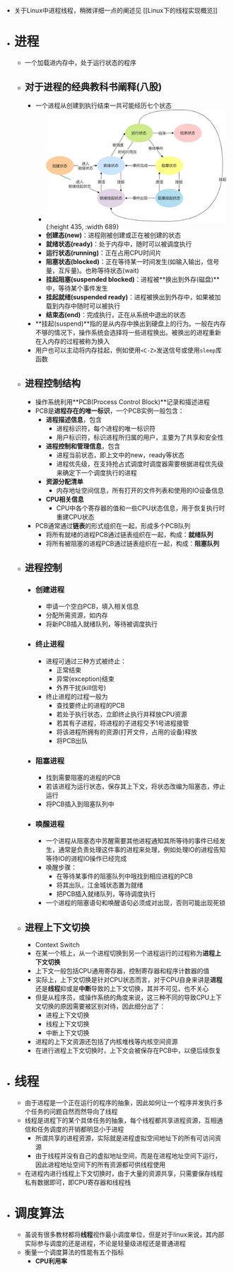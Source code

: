 - 关于Linux中进程线程，稍微详细一点的阐述见 [[Linux下的线程实现概览]]
- # 进程
	- 一个加载进内存中，处于运行状态的程序
	- ## 对于进程的经典教科书阐释(八股)
		- 一个进程从创建到执行结束一共可能经历七个状态
			- ![image.png](../assets/image_1694158331441_0.png){:height 435, :width 689}
			- **创建态(new)**：进程刚被创建或正在被创建的状态
			- **就绪状态(ready)**：处于内存中，随时可以被调度执行
			- **运行状态(running)**：正在占用CPU时间片
			- **阻塞状态(blocked)**：正在等待某一时间发生(如输入输出，信号量，互斥量)。也称等待状态(wait)
			- **挂起阻塞(suspended blocked)**：进程被**换出到外存(磁盘)**中，等待某个事件发生
			- **挂起就绪(suspended ready)**：进程被换出到外存中，如果被加载到内存中随时可以被执行
			- **结束态(end)**：完成执行，正在从系统中退出的状态
		- **挂起(suspend)**指的是从内存中换出到硬盘上的行为。一般在内存不够的情况下，操作系统会选择将一些进程换出。被换出的进程重新在入内存的过程被称为换入
		- 用户也可以主动将内存挂起，例如使用``<C-Z>``发送信号或使用``sleep``库函数
	- ## 进程控制结构
		- 操作系统利用**PCB(Process Control Block)**记录和描述进程
		- PCB是**进程存在的唯一标识**，一个PCB实例一般包含：
			- **进程描述信息**，包含
				- 进程标识符，每个进程的唯一标识符
				- 用户标识符，标识进程所归属的用户，主要为了共享和安全性
			- **进程控制和管理信息**，包含
				- 进程当前状态，即上文中的new，ready等状态
				- 进程优先级，在支持抢占式调度时调度器需要根据进程优先级来确定下一个调度执行的进程
			- **资源分配清单**
				- 内存地址空间信息，所有打开的文件列表和使用的IO设备信息
			- **CPU相关信息**
				- CPU中各个寄存器的值和一些CPU状态信息，用于恢复执行时重建CPU状态
		- PCB通常通过**链表**的形式组织在一起，形成多个PCB队列
			- 将所有就绪的进程PCB通过链表组织在一起，构成：**就绪队列**
			- 将所有被阻塞的进程PCB通过链表组织在一起，构成：**阻塞队列**
	- ## 进程控制
		- ### 创建进程
			- 申请一个空白PCB，填入相关信息
			- 分配所需资源，如内存
			- 将新PCB插入就绪队列，等待被调度执行
		- ### 终止进程
			- 进程可通过三种方式被终止：
				- 正常结束
				- 异常(exception)结束
				- 外界干扰(kill信号)
			- 终止进程的过程一般为
				- 查找要终止的进程的PCB
				- 若处于执行状态，立即终止执行并释放CPU资源
				- 若其有子进程，将进程的子进程交予1号进程接管
				- 将该进程所拥有的资源(打开文件，占用的设备)释放
				- 将PCB出队
		- ### 阻塞进程
			- 找到需要阻塞的进程的PCB
			- 若该进程为运行状态，保存其上下文，将状态改编为阻塞态，停止运行
			- 将PCB插入到阻塞队列中
		- ### 唤醒进程
			- 一个进程从阻塞态中苏醒需要其他进程通知其所等待的事件已经发生，通常是负责处理这件事的进程来处理，例如处理IO的进程告知等待IO的进程IO操作已经完成
			- 唤醒步骤：
				- 在等待某事件的阻塞队列中哦找到相应进程的PCB
				- 将其出队，江金城状态置为就绪
				- 把PCB插入就绪队列，等待调度执行
			- 一个进程的阻塞语句和唤醒语句必须成对出现，否则可能出现死锁
	- ## 进程上下文切换
		- Context Switch
		- 在某一个核上，从一个进程切换到另一个进程运行的过程称为**进程上下文切换**
		- 上下文一般包括CPU通用寄存器，控制寄存器和程序计数器的值
		- 实际上，上下文切换是针对CPU状态而言，对于CPU自身来讲是**进程**还是**线程**抑或是**中断**导致的上下文切换，其并不可见，也不关心
		- 但是从程序员，或操作系统的角度来说，这三种不同的导致CPU上下文切换的原因需要被区别对待，因此细分出了：
			- 进程上下文切换
			- 线程上下文切换
			- 中断上下文切换
		- 进程的上下文资源还包括了内核堆栈等内核空间资源
		- 在进行进程上下文切换时，上下文会被保存在PCB中，以便后续恢复
- # 线程
	- 由于进程是一个正在运行的程序的抽象，因此如何让一个程序并发执行多个任务的问题自然而然导向了线程
	- 线程是进程下的某个具体任务的抽象，每个线程都共享进程资源，互相通信和任务调度的开销都明显小于进程
		- 所谓共享的进程资源，实际就是进程虚拟空间地址下的所有可访问资源
		- 由于线程并没有自己的虚拟地址空间，而是在进程地址空间下运行，因此进程地址空间下的所有资源都可供线程使用
	- 在进程内进行线程上下文切换时，由于大量的资源共享，只需要保存线程私有数据即可，即CPU寄存器和线程栈
- # 调度算法
	- 虽说有很多教材都将**线程**视作最小调度单位，但是对于linux来说，其内部实际参与调度的还是进程，不论是轻量级进程还是普通进程
	- 衡量一个调度算法的性能有五个指标
		- **CPU利用率**